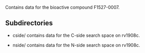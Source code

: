 Contains data for the bioactive compound F1527-0007.

## Subdirectories

- cside/ contains data for the C-side search space on rv1908c.

- nside/ contains data for the N-side search space on rv1908c.

